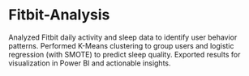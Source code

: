 # Fitbit-Analysis
Analyzed Fitbit daily activity and sleep data to identify user behavior patterns. Performed K-Means clustering to group users and logistic regression (with SMOTE) to predict sleep quality. Exported results for visualization in Power BI and actionable insights.
